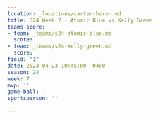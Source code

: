 ```yaml
---
location: _locations/carter-baron.md
title: S24 Week 7 - Atomic Blue vs Kelly Green
teams-score:
- team: _teams/s24-atomic-blue.md
  score: 
- team: _teams/s24-kelly-green.md
  score: 
field: "1"
date: 2023-04-23 10:45:00 -0400
season: 24
week: 7
mvp: ''
game-ball: ''
sportsperson: ''

---
```

